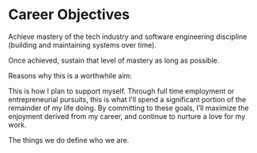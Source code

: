 # Career Objectives

Achieve mastery of the tech industry and software engineering discipline (building and maintaining systems over time).

Once achieved, sustain that level of mastery as long as possible.

Reasons why this is a worthwhile aim:

This is how I plan to support myself. Through full time employment or entrepreneurial pursuits, this is what I’ll spend a significant portion of the remainder of my life doing.  By committing to these goals, I’ll maximize the enjoyment derived from my career, and continue to nurture a love for my work.

The things we do define who we are.